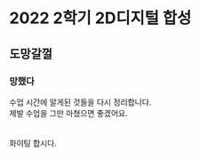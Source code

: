 # 2022 2학기 2D디지털 합성
## 도망갈껄
### 망했다


수업 시간에 알게된 것들을 다시 정리합니다.  
제발 수업을 그만 마쳤으면 좋겠어요.<br/><br/><br/>
화이팅 합시다.
